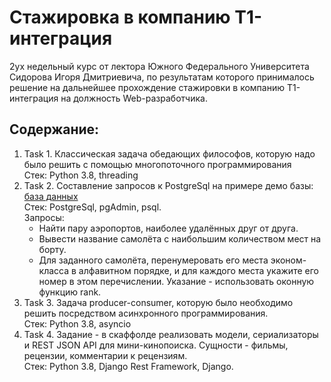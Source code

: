 # Стажировка в компанию Т1-интеграция
2ух недельный курс от лектора Южного Федерального Университета Сидорова Игоря Дмитриевича, по результатам которого принималось решение на дальнейшее прохождение стажировки в компанию Т1-интеграция на должность Web-разработчика.
## Содержание:
  1. Task 1. Классическая задача обедающих философов, которую надо было решить с помощью многопоточного программирования<br/>
    Стек: Python 3.8, threading
  2. Task 2. Составление запросов к PostgreSql на примере демо базы: [база данных](https://postgrespro.ru/education/demodb)<br/>
   Стек: PostgreSql, pgAdmin, psql.<br/>
    Запросы: 
      - Найти пару аэропортов, наиболее удалённых друг от друга.
      - Вывести название самолёта с наибольшим количеством мест на борту.
      - Для заданного самолёта, перенумеровать его места эконом-класса в алфавитном порядке, и для каждого места укажите его номер в этом перечислении. Указание - использовать оконную функцию rank. 
  3. Task 3. Задача producer-consumer, которую было необходимо решить посредством асинхронного программирования.<br/>
    Стек: Python 3.8, asyncio
  4. Task 4. Задание - в скаффолде реализовать модели, сериализаторы и REST JSON API для мини-кинопоиска. Сущности - фильмы, рецензии, комментарии к рецензиям.<br/>
    Стек: Python 3.8, Django Rest Framework, Django. 
